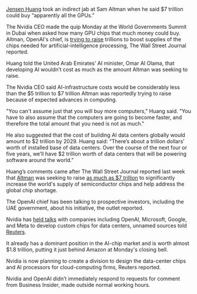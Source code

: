 [Jensen Huang](https://www.businessinsider.com/nvidia-jensen-huang-chipmaker-cofounder-ceo-wealth-net-worth-ai-2023-5) took an indirect jab at Sam Altman when he said $7 trillion could buy “apparently all the GPUs.” 

The Nvidia CEO made the quip Monday at the World Governments Summit in Dubai when asked how many GPU chips that much money could buy. Altman, OpenAI's chief, is [<u>trying to raise</u>](https://www.businessinsider.com/sam-altman-openai-raise-trillions-supercharge-chip-production-report-2024-2) trillions to boost supplies of the chips needed for artificial-intelligence processing, The Wall Street Journal reported. 

Huang told the United Arab Emirates’ AI minister, Omar Al Olama, that developing AI wouldn’t cost as much as the amount Altman was seeking to raise. 

The Nvidia CEO said AI-infrastructure costs would be considerably less than the $5 trillion to $7 trillion Altman was reportedly trying to raise because of expected advances in computing.

"You can't assume just that you will buy more computers," Huang said. "You have to also assume that the computers are going to become faster, and therefore the total amount that you need is not as much."

He also suggested that the cost of building AI data centers globally would amount to $2 trillion by 2029. Huang said: “There’s about a trillion dollars’ worth of installed base of data centers. Over the course of the next four or five years, we’ll have $2 trillion worth of data centers that will be powering software around the world.”

Huang’s comments came after The Wall Street Journal reported last week that [<u>Altman</u>](https://www.businessinsider.com/sam-altman-chatgpt-openai-ceo-career-net-worth-ycombinator-prepper-2023-1) was seeking to raise [<u>as much as $7 trillion</u>](https://www.wsj.com/tech/ai/sam-altman-seeks-trillions-of-dollars-to-reshape-business-of-chips-and-ai-89ab3db0) to significantly increase the world's supply of semiconductor chips and help address the global chip shortage. 

The OpenAI chief has been talking to prospective investors, including the UAE government, about his initiative, the outlet reported. 

Nvidia has [held talks](https://www.businessinsider.com/nvidia-wants-to-design-big-tech-customized-ai-chips-2024-2) with companies including OpenAI, Microsoft, Google, and Meta to develop custom chips for data centers, unnamed sources told [Reuters](https://www.reuters.com/technology/nvidia-chases-30-billion-custom-chip-market-with-new-unit-sources-2024-02-09/).

It already has a dominant position in the AI-chip market and is worth almost $1.8 trillion, putting it just behind Amazon at Monday's closing bell.

Nvidia is now planning to create a division to design the data-center chips and AI processors for cloud-computing firms, Reuters reported.

Nvidia and OpenAI didn’t immediately respond to requests for comment from Business Insider, made outside normal working hours.